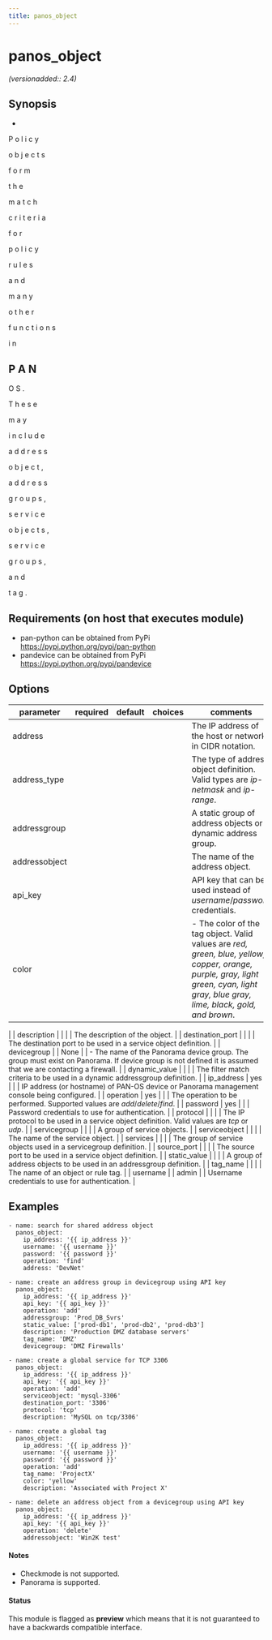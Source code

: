 ```yaml
---
title: panos_object
---
```

# panos_object

_(versionadded:: 2.4)_


## Synopsis

-
 
P
o
l
i
c
y
 
o
b
j
e
c
t
s
 
f
o
r
m
 
t
h
e
 
m
a
t
c
h
 
c
r
i
t
e
r
i
a
 
f
o
r
 
p
o
l
i
c
y
 
r
u
l
e
s
 
a
n
d
 
m
a
n
y
 
o
t
h
e
r
 
f
u
n
c
t
i
o
n
s
 
i
n
 
P
A
N
-
O
S
.
 
T
h
e
s
e
 
m
a
y
 
i
n
c
l
u
d
e
 
a
d
d
r
e
s
s
 
o
b
j
e
c
t
,
 
a
d
d
r
e
s
s
 
g
r
o
u
p
s
,
 
s
e
r
v
i
c
e
 
o
b
j
e
c
t
s
,
 
s
e
r
v
i
c
e
 
g
r
o
u
p
s
,
 
a
n
d
 
t
a
g
.




## Requirements (on host that executes module)

- pan-python can be obtained from PyPi https://pypi.python.org/pypi/pan-python
- pandevice can be obtained from PyPi https://pypi.python.org/pypi/pandevice

## Options

| parameter | required | default | choices | comments |
| --- | --- | --- | --- | --- |
| address |  |  |  | The IP address of the host or network in CIDR notation. |
| address_type |  |  |  | The type of address object definition.  Valid types are <em>ip-netmask</em> and <em>ip-range</em>. |
| addressgroup |  |  |  | A static group of address objects or dynamic address group. |
| addressobject |  |  |  | The name of the address object. |
| api_key |  |  |  | API key that can be used instead of <em>username</em>/<em>password</em> credentials. |
| color |  |  |  | - The color of the tag object.  Valid values are <em>red, green, blue, yellow, copper, orange, purple, gray, light green, cyan, light gray, blue gray, lime, black, gold, and brown</em>.
 |
| description |  |  |  | The description of the object. |
| destination_port |  |  |  | The destination port to be used in a service object definition. |
| devicegroup |  | None |  | - The name of the Panorama device group. The group must exist on Panorama. If device group is not defined it is assumed that we are contacting a firewall.
 |
| dynamic_value |  |  |  | The filter match criteria to be used in a dynamic addressgroup definition. |
| ip_address | yes |  |  | IP address (or hostname) of PAN-OS device or Panorama management console being configured. |
| operation | yes |  |  | The operation to be performed.  Supported values are <em>add</em>/<em>delete</em>/<em>find</em>. |
| password | yes |  |  | Password credentials to use for authentication. |
| protocol |  |  |  | The IP protocol to be used in a service object definition.  Valid values are <em>tcp</em> or <em>udp</em>. |
| servicegroup |  |  |  | A group of service objects. |
| serviceobject |  |  |  | The name of the service object. |
| services |  |  |  | The group of service objects used in a servicegroup definition. |
| source_port |  |  |  | The source port to be used in a service object definition. |
| static_value |  |  |  | A group of address objects to be used in an addressgroup definition. |
| tag_name |  |  |  | The name of an object or rule tag. |
| username |  | admin |  | Username credentials to use for authentication. |

## Examples

    - name: search for shared address object
      panos_object:
        ip_address: '{{ ip_address }}'
        username: '{{ username }}'
        password: '{{ password }}'
        operation: 'find'
        address: 'DevNet'
    
    - name: create an address group in devicegroup using API key
      panos_object:
        ip_address: '{{ ip_address }}'
        api_key: '{{ api_key }}'
        operation: 'add'
        addressgroup: 'Prod_DB_Svrs'
        static_value: ['prod-db1', 'prod-db2', 'prod-db3']
        description: 'Production DMZ database servers'
        tag_name: 'DMZ'
        devicegroup: 'DMZ Firewalls'
    
    - name: create a global service for TCP 3306
      panos_object:
        ip_address: '{{ ip_address }}'
        api_key: '{{ api_key }}'
        operation: 'add'
        serviceobject: 'mysql-3306'
        destination_port: '3306'
        protocol: 'tcp'
        description: 'MySQL on tcp/3306'
    
    - name: create a global tag
      panos_object:
        ip_address: '{{ ip_address }}'
        username: '{{ username }}'
        password: '{{ password }}'
        operation: 'add'
        tag_name: 'ProjectX'
        color: 'yellow'
        description: 'Associated with Project X'
    
    - name: delete an address object from a devicegroup using API key
      panos_object:
        ip_address: '{{ ip_address }}'
        api_key: '{{ api_key }}'
        operation: 'delete'
        addressobject: 'Win2K test'

#### Notes

- Checkmode is not supported.
- Panorama is supported.



#### Status

This module is flagged as **preview** which means that it is not guaranteed to have a backwards compatible interface.

